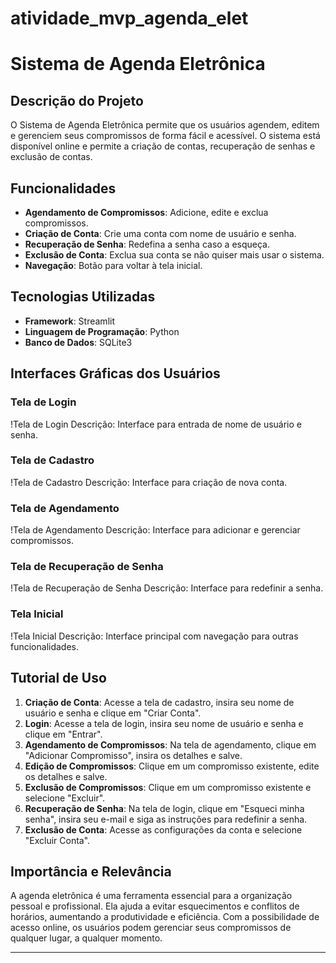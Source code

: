 # atividade_mvp_agenda_elet
# Sistema de Agenda Eletrônica

## Descrição do Projeto
O Sistema de Agenda Eletrônica permite que os usuários agendem, editem e gerenciem seus compromissos de forma fácil e acessível. O sistema está disponível online e permite a criação de contas, recuperação de senhas e exclusão de contas.

## Funcionalidades
- **Agendamento de Compromissos**: Adicione, edite e exclua compromissos.
- **Criação de Conta**: Crie uma conta com nome de usuário e senha.
- **Recuperação de Senha**: Redefina a senha caso a esqueça.
- **Exclusão de Conta**: Exclua sua conta se não quiser mais usar o sistema.
- **Navegação**: Botão para voltar à tela inicial.

## Tecnologias Utilizadas
- **Framework**: Streamlit
- **Linguagem de Programação**: Python
- **Banco de Dados**: SQLite3

## Interfaces Gráficas dos Usuários
### Tela de Login
!Tela de Login
Descrição: Interface para entrada de nome de usuário e senha.

### Tela de Cadastro
!Tela de Cadastro
Descrição: Interface para criação de nova conta.

### Tela de Agendamento
!Tela de Agendamento
Descrição: Interface para adicionar e gerenciar compromissos.

### Tela de Recuperação de Senha
!Tela de Recuperação de Senha
Descrição: Interface para redefinir a senha.

### Tela Inicial
!Tela Inicial
Descrição: Interface principal com navegação para outras funcionalidades.

## Tutorial de Uso
1. **Criação de Conta**: Acesse a tela de cadastro, insira seu nome de usuário e senha e clique em "Criar Conta".
2. **Login**: Acesse a tela de login, insira seu nome de usuário e senha e clique em "Entrar".
3. **Agendamento de Compromissos**: Na tela de agendamento, clique em "Adicionar Compromisso", insira os detalhes e salve.
4. **Edição de Compromissos**: Clique em um compromisso existente, edite os detalhes e salve.
5. **Exclusão de Compromissos**: Clique em um compromisso existente e selecione "Excluir".
6. **Recuperação de Senha**: Na tela de login, clique em "Esqueci minha senha", insira seu e-mail e siga as instruções para redefinir a senha.
7. **Exclusão de Conta**: Acesse as configurações da conta e selecione "Excluir Conta".

## Importância e Relevância
A agenda eletrônica é uma ferramenta essencial para a organização pessoal e profissional. Ela ajuda a evitar esquecimentos e conflitos de horários, aumentando a produtividade e eficiência. Com a possibilidade de acesso online, os usuários podem gerenciar seus compromissos de qualquer lugar, a qualquer momento.

---

